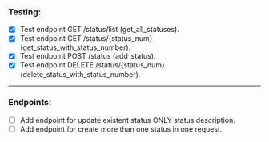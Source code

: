 ### Testing:

- [x] Test endpoint GET /status/list (get_all_statuses).
- [x] Test endpoint GET /status/{status_num} (get_status_with_status_number).
- [x] Test endpoint POST /status (add_status).
- [x] Test endpoint DELETE /status/{status_num} (delete_status_with_status_number).

---

### Endpoints:

- [ ] Add endpoint for update existent status ONLY status description.
- [ ] Add endpoint for create more than one status in one request.